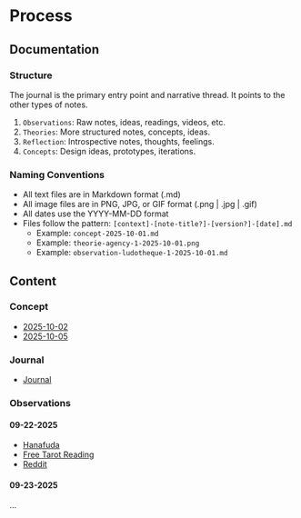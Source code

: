 # Process

## Documentation

### Structure

The journal is the primary entry point and narrative thread. It points to the other types of notes.

1. `Observations`: Raw notes, ideas, readings, videos, etc.
2. `Theories`: More structured notes, concepts, ideas.
3. `Reflection`: Introspective notes, thoughts, feelings.
4. `Concepts`: Design ideas, prototypes, iterations.

### Naming Conventions

- All text files are in Markdown format (.md)
- All image files are in PNG, JPG, or GIF format (.png | .jpg | .gif)
- All dates use the YYYY-MM-DD format
- Files follow the pattern: `[context]-[note-title?]-[version?]-[date].md`
  - Example: `concept-2025-10-01.md`
  - Example: `theorie-agency-1-2025-10-01.png`
  - Example: `observation-ludotheque-1-2025-10-01.md`

## Content

### Concept

- [2025-10-02](/process/concepts/concept-2025-10-02.md)
- [2025-10-05](/process/concepts/concept-2025-10-05.md)

### Journal

- [Journal](/journal/journal.md)

### Observations

#### 09-22-2025

- [Hanafuda](/observations/09-22-2025/hanafuda.md)
- [Free Tarot Reading](/observations/09-22-2025/free-tarot-reading.md)
- [Reddit](/observations/09-22-2025/reddit.md)

#### 09-23-2025

...
